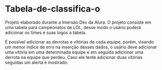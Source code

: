 # Tabela-de-classifica-o
Projeto elaborado durante a Imersão Dev da Alura. O projeto consiste em uma tabela para campeonatos de LOL, desse modo o usário poderá adicionar os times e suas logos a tabela.

É possível adicionar as derrotas e vitórias de cada equipe, porém, visando um menor indice de erro na inserção desses dados, o usário deve adicionar uma vitória em uma determinada equipe e em seguida adicionar uma derrota na equipe que perdeu. Caso ele tente adicionar duas vitórias seguidas um alerta é mostrado.
